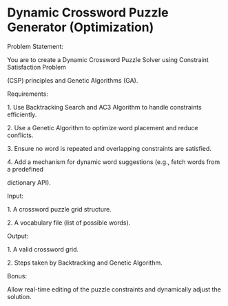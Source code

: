 # Dynamic Crossword Puzzle Generator (Optimization)

Problem Statement:

You are to create a Dynamic Crossword Puzzle Solver using Constraint Satisfaction Problem

(CSP) principles and Genetic Algorithms (GA).

Requirements:

1\. Use Backtracking Search and AC3 Algorithm to handle constraints efficiently.

2\. Use a Genetic Algorithm to optimize word placement and reduce conflicts.

3\. Ensure no word is repeated and overlapping constraints are satisfied.

4\. Add a mechanism for dynamic word suggestions (e.g., fetch words from a predefined

dictionary API).

Input:

1\. A crossword puzzle grid structure.

2\. A vocabulary file (list of possible words).

Output:

1\. A valid crossword grid.

2\. Steps taken by Backtracking and Genetic Algorithm.

Bonus:

Allow real-time editing of the puzzle constraints and dynamically adjust the solution.
